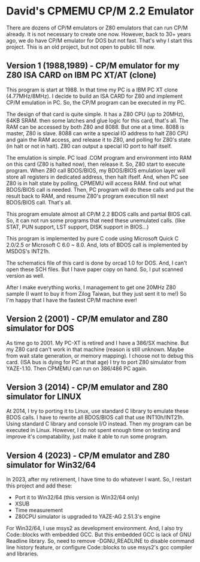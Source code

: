 # David's CPMEMU CP/M 2.2 Emulator 

There are dozens of CP/M emulators or Z80 emulators that can run CP/M already.
It is not necessary to create one now.
However, back to 30+ years ago, we do have CP/M emulator for DOS but not fast.
That's why I start this project.
This is an old project, but not open to public till now.

## Version 1 (1988,1989) - CP/M emulator for my Z80 ISA CARD on IBM PC XT/AT (clone)

This program is start at 1988. In that time my PC is a IBM PC XT clone (4.77MHz/8MHz).
I decide to build an ISA CARD for Z80 and implement CP/M emulation in PC.
So, the CP/M program can be executed in my PC.

The design of that card is quite simple. It has a Z80 CPU (up to 20MHz), 64KB SRAM.
then some latches and glue logic for this card, that's all.
The RAM can be accessed by both Z80 and 8088. But one at a time. 8088 is master, Z80 
is slave. 8088 can write a special IO address to halt Z80 CPU and gain the RAM access,
and release it to Z80, and polling for Z80's state (in halt or not in halt).
Z80 can output a special IO port to half itself.

The emulation is simple. PC load .COM program and environment into RAM on this card (Z80 is halted now),
then release it. So, Z80 start to execute program. When Z80 call BDOS/BIOS, my
BDOS/BIOS emulation layer will store all registers in dedicated address, then halt ifself.
And, when PC see Z80 is in halt state by polling, CPMEMU will access RAM. find out what BDOS/BIOS
call is needed. Then, PC program will do these calls and put the result back to RAM, and
resume Z80's program execution till next BDOS/BIOS call. That's all. 

This program emulate almost all CP/M 2.2 BDOS calls and partial BIOS call. So, it can not run
some programs that need these unemulated calls. (like STAT, PUN support, LST support, DISK support in BIOS...)

This program is implemented by pure C code using Microsoft Quick C 2.0/2.5 or Microsoft C 6.0 ~ 8.0.
And, lots of BDOS call is implemented by MSDOS's INT21h.

The schematics file of this card is done by orcad 1.0 for DOS. And, I can't open these SCH files.
But I have paper copy on hand. So, I put scanned version as well.

After I make everything works, I management to get one 20MHz Z80 sample (I want to buy it from Zilog Taiwan,
but they just sent it to me!) So I'm happy that I have the fastest CP/M machine ever!

## Version 2 (2001) - CP/M emulator and Z80 simulator for DOS
As time go to 2001. My PC-XT is retired and I have a 386/SX machine. But my Z80 card can't work in 
that machine (reason is still unknown. Maybe from wait state generation, or memory mapping). I choose not to 
debug this card. (ISA bus is dying for PC at that age) I try to port Z80 simulator from YAZE-1.10. 
Then CPMEMU can run on 386/486 PC again. 

## Version 3 (2014) - CP/M emulator and Z80 simulator for LINUX
At 2014, I try to porting it to Linux, use standard C library to emulate these BDOS calls.
I have to rewrite all BDOS/BIOS call that use INT10h/INT21h. Using standard C library and console I/O instead.
Then my program can be executed in Linux. However, I do not spent enough time on testing and improve it's 
compatability, just make it able to run some program. 

## Version 4 (2023) - CP/M emulator and Z80 simulator for Win32/64
In 2023, after my retirement, I have time to do whatever I want. So, I restart this project and add these:
* Port it to Win32/64 (this version is Win32/64 only)
* XSUB
* Time measurement
* Z80CPU simulator is upgraded to YAZE-AG 2.51.3's engine

For Win32/64, I use msys2 as development environment. And, I also try Code::blocks with embedded GCC.
But this embedded GCC is lack of GNU Readline library. So, need to remove -DGNU_READLINE to disable 
command line history feature, or configure Code::blocks to use msys2's gcc compiler and libraries.

